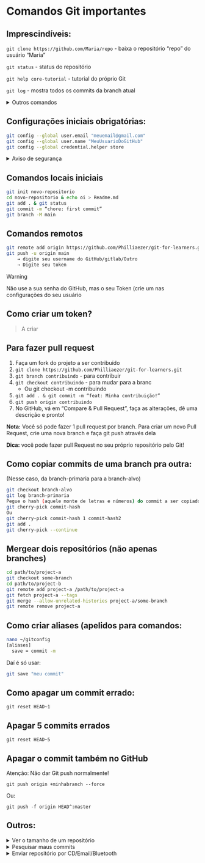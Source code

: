 # Comandos Git importantes
## Imprescindíveis:
`git clone https://github.com/Maria/repo` - baixa o repositório “repo” do usuário “Maria”

`git status` - status do repositório

`git help core-tutorial` - tutorial do próprio Git

`git log` - mostra todos os commits da branch atual
<details>
<summary>Outros comandos</summary>

`git commit --allow-empty -m 'your message'⁠` - faz commit sem alterações.

`git for-each-repo --config=repo <comando>` - roda comando git para uma lista de repositórios

`git branch` - Para ver todas as branches (a branch atual está com um * no inicio do nome)

</details>

## Configurações iniciais obrigatórias:
```sh
git config --global user.email "meuemail@gmail.com"
git config --global user.name "MeuUsuarioDoGitHub"
git config --global credential.helper store
```
<details>
<summary>Aviso de segurança</summary>

> [!CAUTION]
> A configuração `credential.helper store` torna mais fácil sua vida, ao não precisar digitar o usuário e o Token toda vez que subir o código para o GitHub.
>
> Mas atenção: O Token é armazenado em texto sem criptografia, o que pode ser um risco de segurança. Então, se tiver confiança na sua máquina, não se preocupe, mas tome cuidado!

</details>

## Comandos locais iniciais

```sh
git init novo-repositorio
cd novo-repositorio & echo oi > Readme.md
git add . & git status
git commit -m “chore: first commit”
git branch -M main
```

## Comandos remotos
```sh
git remote add origin https://github.com/Philliaezer/git-for-learners.git
git push -u origin main
    → digite seu username do GitHub/gitlab/Outro
    → Digite seu token
```
> [!WARNING]
> Não use a sua senha do GitHub, mas o seu Token (crie um nas configurações do seu usuário

## Como criar um token?
> A criar

## Para fazer pull request
1. Faça um fork do projeto a ser contribuído
2. `git clone https://github.com/Philliaezer/git-for-learners.git`
3. `git branch contribuindo` - para contribuir
4. `git checkout contribuindo` - para mudar para a branc
    - Ou git checkout -m contribuindo
5. `git add . & git commit -m “feat: Minha contribuição!”`
6. `git push origin contribuindo`
7. No GitHub, vá em “Compare & Pull Request”, faça as alterações, dê uma descrição e pronto!

**Nota:** Você só pode fazer 1 pull request por branch. 
Para criar um novo Pull Request, crie uma nova branch e faça git push  através dela

**Dica:** você pode fazer pull Request no seu próprio repositório pelo Git!

## Como copiar commits de uma branch pra outra:
(Nesse caso, da branch-primaria para a branch-alvo)

```sh
git checkout branch-alvo
git log branch-primaria
Pegue o hash (aquele monte de letras e números) do commit a ser copiado
git cherry-pick commit-hash
Ou
git cherry-pick commit-hash 1 commit-hash2
git add .
git cherry-pick --continue
```

## Mergear dois repositórios (não apenas branches)

```sh
cd path/to/project-a
git checkout some-branch
cd path/to/project-b
git remote add project-a /path/to/project-a
git fetch project-a --tags
git merge --allow-unrelated-histories project-a/some-branch
git remote remove project-a
```

## Como criar aliases (apelidos para comandos:

```sh
nano ~/gitconfig
[aliases]
  save = commit -m
```

Daí é só usar:

```sh
git save "meu commit"
```

## Como apagar um commit errado:

`git reset HEAD~1`

## Apagar 5 commits errados

`git reset HEAD~5 `

## Apagar o commit também no GitHub
Atenção: ⁠Não dar Git push normalmente!

`git push origin +minhabranch --force`

Ou:

`git push -f origin HEAD^:master`

## Outros:

<details>
<summary>Ver o tamanho de um repositório </summary>


https://api.github.com/repos/usuario/nome-do-repositorio

Exemplo:

https://api.github.com/repos/Philliaezer/git-for-learners

>If you own the repository, you can find the exact size by opening your Account Settings → Repositories (https://github.com/settings/repositories), and the repository size is displayed next to its designation.
>
> **If you do not own the repository, you can fork it and then check the in the same place.**
</details>

<details>
<summary>Pesquisar maus commits</summary>
git-bisect - Use binary search to find the commit that introduced a bug

SYNOPSIS

`git bisect <subcommand> <options>`
</details>

<details>
<summary>Enviar repositório por CD/Email/Bluetooth</summary>

**Para empacotar:**

`git bundle create repo.bundle master` -> Empacota o respositorio em um arquivo. Util para mandar o repositório via bluetooth 

**Para desempacotar:**

`git clone repo.bundle <new directory>` -> na verdade, é esse, Desempacota o repositório de um arquivo.
</details>
